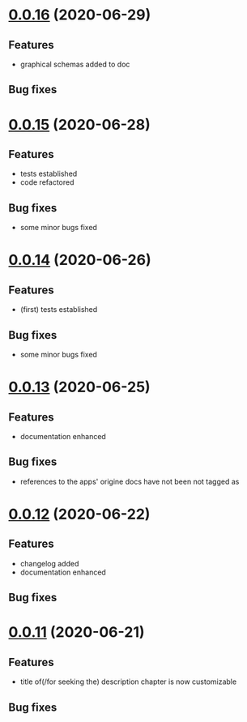 <a name="0.0.16"></a>

# [0.0.16](https://github.com/jmo3300/repodoc/compare/0.0.16...0.0.15) (2020-06-29)

## Features

- graphical schemas added to doc

## Bug fixes


# [0.0.15](https://github.com/jmo3300/repodoc/compare/0.0.15...0.0.14) (2020-06-28)

## Features

- tests established
- code refactored

## Bug fixes

- some minor bugs fixed


# [0.0.14](https://github.com/jmo3300/repodoc/compare/0.0.13...0.0.14) (2020-06-26)

## Features

- (first) tests established

## Bug fixes

- some minor bugs fixed


# [0.0.13](https://github.com/jmo3300/repodoc/compare/0.0.12...0.0.13) (2020-06-25)

## Features

- documentation enhanced

## Bug fixes

- references to the apps' origine docs have not been not tagged as <a href>


# [0.0.12](https://github.com/jmo3300/repodoc/compare/0.0.11...0.0.12) (2020-06-22)

## Features

- changelog added
- documentation enhanced

## Bug fixes


# [0.0.11](https://github.com/jmo3300/repodoc/compare/0.0.10...0.0.11) (2020-06-21)

## Features

- title of(/for seeking the) description chapter is now customizable 

## Bug fixes
